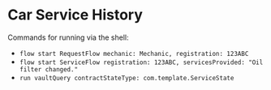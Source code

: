 # Car Service History

Commands for running via the shell:

* `flow start RequestFlow mechanic: Mechanic, registration: 123ABC`
* `flow start ServiceFlow registration: 123ABC, servicesProvided: "Oil filter changed."`
* `run vaultQuery contractStateType: com.template.ServiceState`